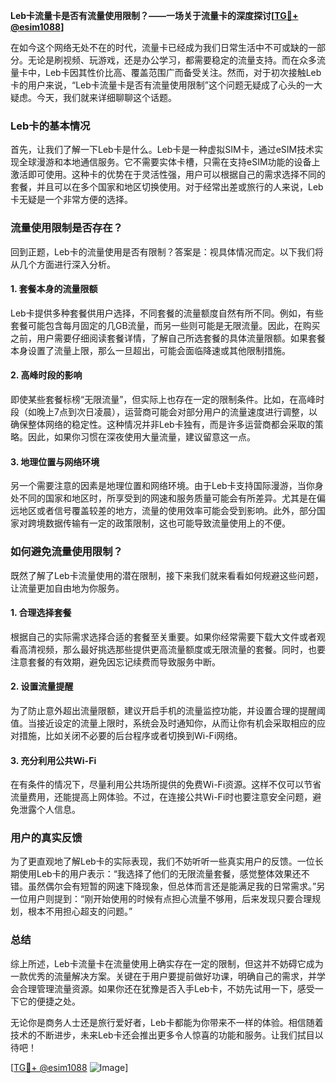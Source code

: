 **Leb卡流量卡是否有流量使用限制？——一场关于流量卡的深度探讨[[TG💪+ @esim1088](https://t.me/s/esim1088)]**

在如今这个网络无处不在的时代，流量卡已经成为我们日常生活中不可或缺的一部分。无论是刷视频、玩游戏，还是办公学习，都需要稳定的流量支持。而在众多流量卡中，Leb卡因其性价比高、覆盖范围广而备受关注。然而，对于初次接触Leb卡的用户来说，“Leb卡流量卡是否有流量使用限制”这个问题无疑成了心头的一大疑虑。今天，我们就来详细聊聊这个话题。

### Leb卡的基本情况

首先，让我们了解一下Leb卡是什么。Leb卡是一种虚拟SIM卡，通过eSIM技术实现全球漫游和本地通信服务。它不需要实体卡槽，只需在支持eSIM功能的设备上激活即可使用。这种卡的优势在于灵活性强，用户可以根据自己的需求选择不同的套餐，并且可以在多个国家和地区切换使用。对于经常出差或旅行的人来说，Leb卡无疑是一个非常方便的选择。

### 流量使用限制是否存在？

回到正题，Leb卡的流量使用是否有限制？答案是：视具体情况而定。以下我们将从几个方面进行深入分析。

#### 1. 套餐本身的流量限额

Leb卡提供多种套餐供用户选择，不同套餐的流量额度自然有所不同。例如，有些套餐可能包含每月固定的几GB流量，而另一些则可能是无限流量。因此，在购买之前，用户需要仔细阅读套餐详情，了解自己所选套餐的具体流量限额。如果套餐本身设置了流量上限，那么一旦超出，可能会面临降速或其他限制措施。

#### 2. 高峰时段的影响

即使某些套餐标榜“无限流量”，但实际上也存在一定的限制条件。比如，在高峰时段（如晚上7点到次日凌晨），运营商可能会对部分用户的流量速度进行调整，以确保整体网络的稳定性。这种情况并非Leb卡独有，而是许多运营商都会采取的策略。因此，如果你习惯在深夜使用大量流量，建议留意这一点。

#### 3. 地理位置与网络环境

另一个需要注意的因素是地理位置和网络环境。由于Leb卡支持国际漫游，当你身处不同的国家和地区时，所享受到的网速和服务质量可能会有所差异。尤其是在偏远地区或者信号覆盖较差的地方，流量的使用效率可能会受到影响。此外，部分国家对跨境数据传输有一定的政策限制，这也可能导致流量使用上的不便。

### 如何避免流量使用限制？

既然了解了Leb卡流量使用的潜在限制，接下来我们就来看看如何规避这些问题，让流量更加自由地为你服务。

#### 1. 合理选择套餐

根据自己的实际需求选择合适的套餐至关重要。如果你经常需要下载大文件或者观看高清视频，那么最好挑选那些提供更高流量额度或无限流量的套餐。同时，也要注意套餐的有效期，避免因忘记续费而导致服务中断。

#### 2. 设置流量提醒

为了防止意外超出流量限额，建议开启手机的流量监控功能，并设置合理的提醒阈值。当接近设定的流量上限时，系统会及时通知你，从而让你有机会采取相应的应对措施，比如关闭不必要的后台程序或者切换到Wi-Fi网络。

#### 3. 充分利用公共Wi-Fi

在有条件的情况下，尽量利用公共场所提供的免费Wi-Fi资源。这样不仅可以节省流量费用，还能提高上网体验。不过，在连接公共Wi-Fi时也要注意安全问题，避免泄露个人信息。

### 用户的真实反馈

为了更直观地了解Leb卡的实际表现，我们不妨听听一些真实用户的反馈。一位长期使用Leb卡的用户表示：“我选择了他们的无限流量套餐，感觉整体效果还不错。虽然偶尔会有短暂的网速下降现象，但总体而言还是能满足我的日常需求。”另一位用户则提到：“刚开始使用的时候有点担心流量不够用，后来发现只要合理规划，根本不用担心超支的问题。”

### 总结

综上所述，Leb卡流量卡在流量使用上确实存在一定的限制，但这并不妨碍它成为一款优秀的流量解决方案。关键在于用户要提前做好功课，明确自己的需求，并学会合理管理流量资源。如果你还在犹豫是否入手Leb卡，不妨先试用一下，感受一下它的便捷之处。

无论你是商务人士还是旅行爱好者，Leb卡都能为你带来不一样的体验。相信随着技术的不断进步，未来Leb卡还会推出更多令人惊喜的功能和服务。让我们拭目以待吧！

[[TG💪+ @esim1088](https://t.me/s/esim1088) ![Image](https://i.postimg.cc/4NQfJmqS/Snipaste-2025-05-13-00-14-12.png)]